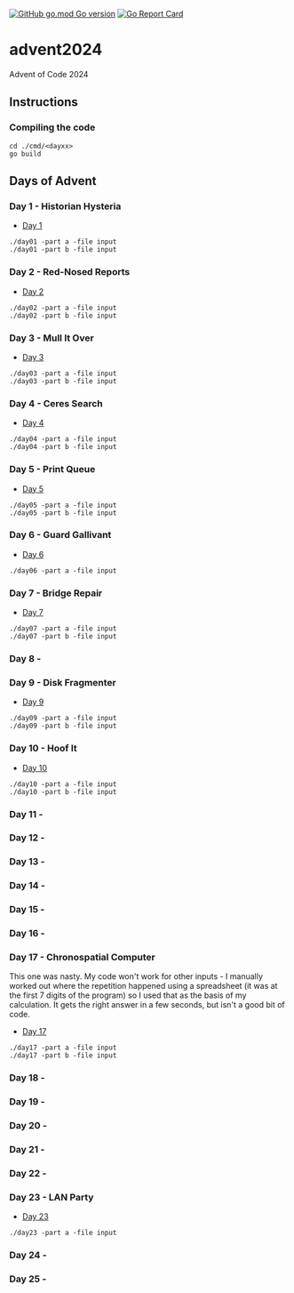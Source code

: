 [![GitHub go.mod Go version](https://img.shields.io/github/go-mod/go-version/notthehoople/AdventofCode/?color=blueviolet)](https://golang.org/doc/go1.17) [![Go Report Card](https://goreportcard.com/badge/github.com/notthehoople/AdventofCode/advent2024)](https://goreportcard.com/report/github.com/notthehoople/AdventofCode/advent2024)

# advent2024
Advent of Code 2024

## Instructions

### Compiling the code

```
cd ./cmd/<dayxx>
go build
```

## Days of Advent

### Day 1 - Historian Hysteria

+ [Day 1](cmd/day01/day01.go)

```
./day01 -part a -file input
./day01 -part b -file input
```

### Day 2 - Red-Nosed Reports

+ [Day 2](cmd/day02/day02.go)

```
./day02 -part a -file input
./day02 -part b -file input
```

### Day 3 - Mull It Over

+ [Day 3](cmd/day03/day03.go)

```
./day03 -part a -file input
./day03 -part b -file input
```

### Day 4 - Ceres Search

+ [Day 4](cmd/day04/day04.go)

```
./day04 -part a -file input
./day04 -part b -file input
```

### Day 5 - Print Queue

+ [Day 5](cmd/day05/day05.go)

```
./day05 -part a -file input
./day05 -part b -file input
```

### Day 6 - Guard Gallivant

+ [Day 6](cmd/day06/day06.go)

```
./day06 -part a -file input

```

### Day 7 - Bridge Repair

+ [Day 7](cmd/day07/day07.go)

```
./day07 -part a -file input
./day07 -part b -file input
```

### Day 8 - 
### Day 9 - Disk Fragmenter

+ [Day 9](cmd/day09/day09.go)

```
./day09 -part a -file input
./day09 -part b -file input
```

### Day 10 - Hoof It

+ [Day 10](cmd/day10/day10.go)

```
./day10 -part a -file input
./day10 -part b -file input
```

### Day 11 -
### Day 12 -
### Day 13 -
### Day 14 -
### Day 15 -
### Day 16 -
### Day 17 - Chronospatial Computer

This one was nasty. My code won't work for other inputs - I manually worked out where the repetition happened using a spreadsheet (it was at the first 7 digits of the program) so I used that as the basis of my calculation. It gets the right answer in a few seconds, but isn't a good bit of code.

+ [Day 17](cmd/day17/day17.go)

```
./day17 -part a -file input
./day17 -part b -file input
```

### Day 18 -
### Day 19 -
### Day 20 -
### Day 21 -
### Day 22 - 
### Day 23 - LAN Party

+ [Day 23](cmd/day23/day23.go)

```
./day23 -part a -file input
```

### Day 24 - 
### Day 25 -
